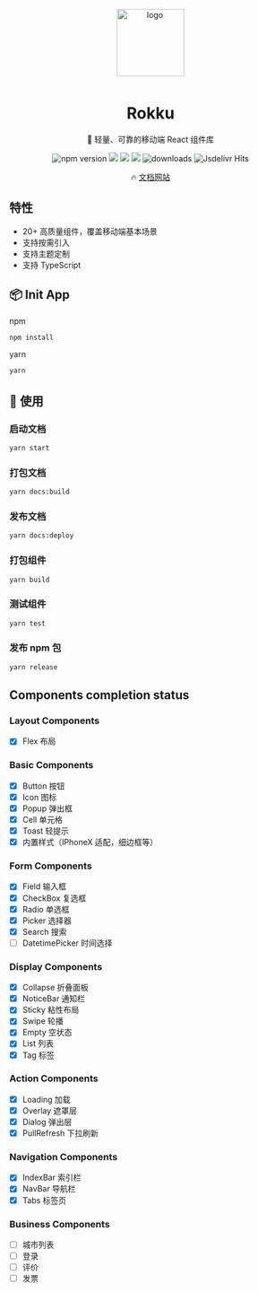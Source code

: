 <p align="center">
    <img alt="logo" src="http://www.rokku.icu/image/logo.png" width="120" style="margin-bottom: 10px;">
</p>

<h1 align="center">Rokku</h1>

<p align="center">🍙 轻量、可靠的移动端 React 组件库</p>

<p align="center">
    <img src="https://img.shields.io/npm/v/@rokku/design.svg?style=flat-square" alt="npm version" />
    <img src="https://img.shields.io/bundlephobia/minzip/@rokku/design?style=flat-square" >
    <img src="https://img.shields.io/github/languages/top/Hyattria/rokku?style=flat-square">
    <img src="https://img.shields.io/librariesio/release/npm/@rokku/design?style=flat-square">
    <img src="https://img.shields.io/npm/dt/@rokku/design.svg?style=flat-square&color=#4fc08d" alt="downloads" />
    <img src="https://img.shields.io/jsdelivr/npm/hm/@rokku/design?style=flat-square" alt="Jsdelivr Hits">
</p>

<p align="center">
  🔥 <a href="http://www.rokku.icu">文档网站</a>
</p>

## 特性

- 20+ 高质量组件，覆盖移动端基本场景
- 支持按需引入
- 支持主题定制
- 支持 TypeScript

## 📦 Init App

npm

```bash
npm install
```

yarn

```bash
yarn
```

## 🔨 使用

### 启动文档

```bash
yarn start
```

### 打包文档

```bash
yarn docs:build
```

### 发布文档

```bash
yarn docs:deploy
```

### 打包组件

```bash
yarn build
```

### 测试组件

```bash
yarn test
```

### 发布 npm 包

```bash
yarn release
```

## Components completion status

### Layout Components

- [x] Flex 布局

### Basic Components

- [x] Button 按钮
- [x] Icon 图标
- [x] Popup 弹出框
- [x] Cell 单元格
- [x] Toast 轻提示
- [x] 内置样式（IPhoneX 适配，细边框等）

### Form Components

- [x] Field 输入框
- [x] CheckBox 复选框
- [x] Radio 单选框
- [x] Picker 选择器
- [x] Search 搜索
- [ ] DatetimePicker 时间选择

### Display Components

- [x] Collapse 折叠面板
- [x] NoticeBar 通知栏
- [x] Sticky 粘性布局
- [x] Swipe 轮播
- [x] Empty 空状态
- [x] List 列表
- [x] Tag 标签

### Action Components

- [x] Loading 加载
- [x] Overlay 遮罩层
- [x] Dialog 弹出层
- [x] PullRefresh 下拉刷新

### Navigation Components

- [x] IndexBar 索引栏
- [x] NavBar 导航栏
- [x] Tabs 标签页

### Business Components

- [ ] 城市列表
- [ ] 登录
- [ ] 评价
- [ ] 发票
